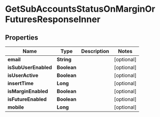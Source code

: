 

# GetSubAccountsStatusOnMarginOrFuturesResponseInner


## Properties

| Name | Type | Description | Notes |
|------------ | ------------- | ------------- | -------------|
|**email** | **String** |  |  [optional] |
|**isSubUserEnabled** | **Boolean** |  |  [optional] |
|**isUserActive** | **Boolean** |  |  [optional] |
|**insertTime** | **Long** |  |  [optional] |
|**isMarginEnabled** | **Boolean** |  |  [optional] |
|**isFutureEnabled** | **Boolean** |  |  [optional] |
|**mobile** | **Long** |  |  [optional] |




